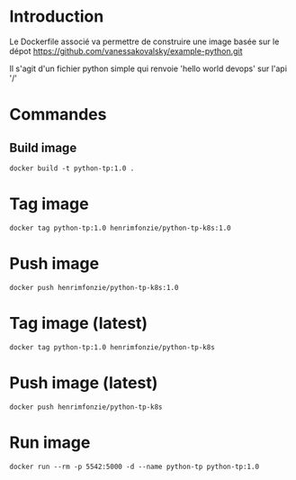 # Introduction

Le Dockerfile associé va permettre de construire une image basée sur le dépot https://github.com/vanessakovalsky/example-python.git

Il s'agit d'un fichier python simple qui renvoie 'hello world devops' sur l'api '/'

# Commandes

## Build image

``` docker build -t python-tp:1.0 . ```

# Tag image

``` docker tag python-tp:1.0 henrimfonzie/python-tp-k8s:1.0 ```

# Push image

``` docker push henrimfonzie/python-tp-k8s:1.0 ```

# Tag image (latest)

``` docker tag python-tp:1.0 henrimfonzie/python-tp-k8s ```

# Push image (latest)

``` docker push henrimfonzie/python-tp-k8s ```

# Run image

``` docker run --rm -p 5542:5000 -d --name python-tp python-tp:1.0 ```
